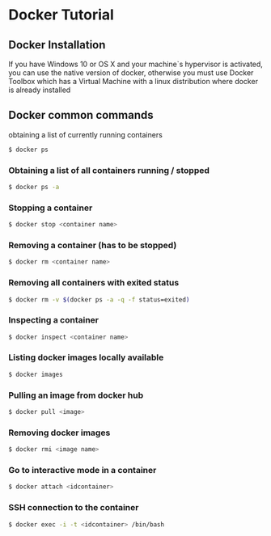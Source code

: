 # Docker Tutorial

## Docker Installation
If you have Windows 10 or OS X and your machine`s hypervisor is activated, you can use the native version of docker, otherwise you must use Docker Toolbox which has a Virtual Machine with a linux distribution where docker is already installed  

## Docker common commands 

obtaining a list of currently running containers
```sh
$ docker ps
```

### Obtaining a list of all containers running / stopped
```sh
$ docker ps -a
```

### Stopping a container
```sh
$ docker stop <container name>
```

### Removing a container (has to be stopped)
```sh
$ docker rm <container name>
```

### Removing all containers with exited status
```sh
$ docker rm -v $(docker ps -a -q -f status=exited)
```

### Inspecting a container
```sh
$ docker inspect <container name>
```

### Listing docker images locally available
```sh
$ docker images
```

### Pulling an image from docker hub
```sh
$ docker pull <image>
```

### Removing docker images
```sh
$ docker rmi <image name>
```

### Go to interactive mode in a container
```sh
$ docker attach <idcontainer>
``` 

### SSH connection to the container
```sh
$ docker exec -i -t <idcontainer> /bin/bash
```










